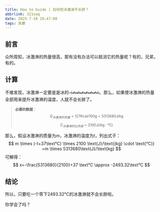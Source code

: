 ```yaml
---
title: How to Guide | 如何吃冰激淋不长胖？
abbrlink: 321swq
date: 2025-7-10 10:47:00
tags: 发癫
---
```


## 前言

众所周知，冰激淋的热量很高，那有没有办法可以抵消它的热量呢？有的，兄弟，有的。

## 计算

不难发现，冰激淋一定要是是冰的<small>~~（✍✍✍✍✍✍）~~</small>。那么，如果使冰激淋的热量全部用来提升冰激淋的温度，人就不会长胖了。

<small>

> **必要的数据**：
> $$
> Q_{冰激淋的热量} = 127\text{Kcal}/100\text{g} = 5313680\text{J}/\text{kg}
> $$
>
> $$
> C_{冰激淋的比热容} = 2100\text{J}/\text{(kg} \cdot \text{℃)}
> $$


</small>

那么，假设冰激淋的质量为$m$，冰激淋的温度为$t$，列出式子：
$$
m \times (-t+37\text℃) \times 2100 \text{J}/\text{(kg} \cdot \text{℃)} =m \times  5313680\text{J}/\text{kg}
$$
可解得：
$$
x=-\frac{5313680}{2100}+37 \text℃ \approx -2493.32\text℃
$$
## 结论

所以，只要吃一个零下2493.32℃的冰激淋就不会长胖啦。

你学会了吗？
